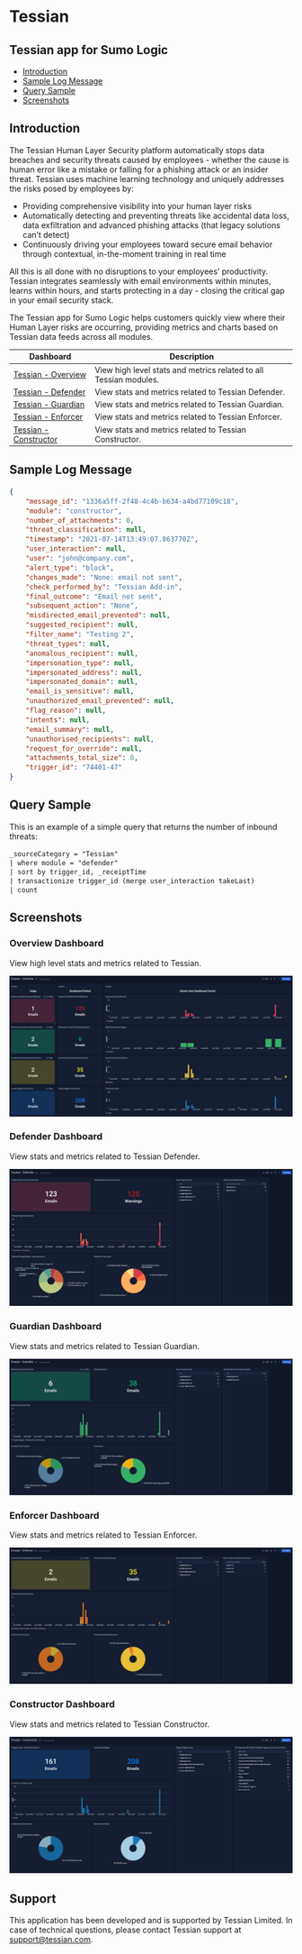 # Tessian

## Tessian app for Sumo Logic

- [Introduction](#introduction)
- [Sample Log Message](#sample-log-message)
- [Query Sample](#query-sample)
- [Screenshots](#screenshots)

## Introduction

The Tessian Human Layer Security platform automatically stops data breaches and security threats caused by employees - whether the cause is human error like a mistake or falling for a phishing attack or an insider threat. Tessian  uses machine learning technology and uniquely addresses the risks posed by employees by:

- Providing comprehensive visibility into your human layer risks
- Automatically detecting and preventing threats like accidental data loss, data exfiltration
and advanced phishing attacks (that legacy solutions can’t detect)
- Continuously driving your employees toward secure email behavior through contextual, in-the-moment training in real time

All this is all done with no disruptions to your employees’ productivity. Tessian integrates seamlessly with email environments within minutes, learns within hours, and starts protecting in a day - closing the critical gap in your email security stack.

The Tessian app for Sumo Logic helps customers quickly view where their Human Layer risks are occurring, providing metrics and charts based on Tessian data feeds across all modules.

| Dashboard                                       | Description                                                       |
| ----------------------------------------------- | ----------------------------------------------------------------- |
| [Tessian - Overview](#overview-dashboard)       | View high level stats and metrics related to all Tessian modules. |
| [Tessian - Defender](#defender-dashboard)       | View stats and metrics related to Tessian Defender.               |
| [Tessian - Guardian](#guardian-dashboard)       | View stats and metrics related to Tessian Guardian.               |
| [Tessian - Enforcer](#enforcer-dashboard)       | View stats and metrics related to Tessian Enforcer.               |
| [Tessian - Constructor](#constructor-dashboard) | View stats and metrics related to Tessian Constructor.            |

## Sample Log Message

```json
{
    "message_id": "1336a5ff-2f48-4c4b-b634-a4bd77109c18",
    "module": "constructor",
    "number_of_attachments": 0,
    "threat_classification": null,
    "timestamp": "2021-07-14T13:49:07.863770Z",
    "user_interaction": null,
    "user": "john@company.com",
    "alert_type": "block",
    "changes_made": "None: email not sent",
    "check_performed_by": "Tessian Add-in",
    "final_outcome": "Email not sent",
    "subsequent_action": "None",
    "misdirected_email_prevented": null,
    "suggested_recipient": null,
    "filter_name": "Testing 2",
    "threat_types": null,
    "anomalous_recipient": null,
    "impersonation_type": null,
    "impersonated_address": null,
    "impersonated_domain": null,
    "email_is_sensitive": null,
    "unauthorized_email_prevented": null,
    "flag_reason": null,
    "intents": null,
    "email_summary": null,
    "unauthorised_recipients": null,
    "request_for_override": null,
    "attachments_total_size": 0,
    "trigger_id": "74401-47"
}
```

## Query Sample

This is an example of a simple query that returns the number of inbound threats:

```text
_sourceCategory = "Tessian"
| where module = "defender"
| sort by trigger_id, _receiptTime
| transactionize trigger_id (merge user_interaction takeLast)
| count
```

## Screenshots

### Overview Dashboard

View high level stats and metrics related to Tessian.

![Alt text](resources/screenshots/tessian_overview_dashboard.jpg?raw=true "overview screenshot")

### Defender Dashboard

View stats and metrics related to Tessian Defender.

![Alt text](resources/screenshots/tessian_defender_dashboard.jpg?raw=true "defender screenshot")

### Guardian Dashboard

View stats and metrics related to Tessian Guardian.

![Alt text](resources/screenshots/tessian_guardian_dashboard.jpg?raw=true "guardian screenshot")

### Enforcer Dashboard

View stats and metrics related to Tessian Enforcer.

![Alt text](resources/screenshots/tessian_enforcer_dashboard.jpg?raw=true "enforcer screenshot")

### Constructor Dashboard

View stats and metrics related to Tessian Constructor.

![Alt text](resources/screenshots/tessian_constructor_dashboard.jpg?raw=true "constructor screenshot")

## Support

This application has been developed and is supported by Tessian Limited. In case of technical questions, please contact Tessian support at support@tessian.com.
